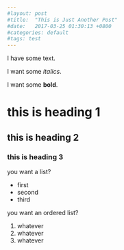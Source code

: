 ```yaml
---
#layout: post
#title:  "This is Just Another Post"
#date:   2017-03-25 01:30:13 +0800
#categories: default
#tags: test
---
```

I have some text.

I want some _italics_.

I want some **bold**.

# this is heading 1

## this is heading 2

### this is heading 3

you want a list?
* first
* second
* third

you want an ordered list?
1. whatever
1. whatever
1. whatever